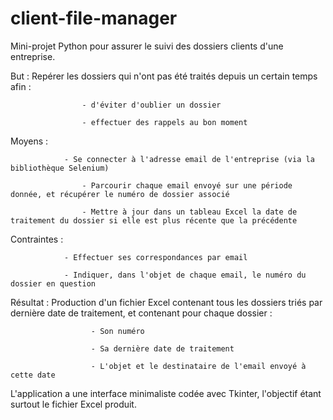 # client-file-manager

Mini-projet Python pour assurer le suivi des dossiers clients d'une entreprise.



But : Repérer les dossiers qui n'ont pas été traités depuis un certain temps afin :

			        - d'éviter d'oublier un dossier
				  
			        - effectuer des rappels au bon moment

Moyens :        		
				
				- Se connecter à l'adresse email de l'entreprise (via la bibliothèque Selenium)

			        - Parcourir chaque email envoyé sur une période donnée, et récupérer le numéro de dossier associé
				  
			        - Mettre à jour dans un tableau Excel la date de traitement du dossier si elle est plus récente que la précédente

Contraintes :   		

				- Effectuer ses correspondances par email

				- Indiquer, dans l'objet de chaque email, le numéro du dossier en question

Résultat : Production d'un fichier Excel contenant tous les dossiers triés par dernière date de traitement, et contenant pour chaque dossier : 

			          - Son numéro
				  
			          - Sa dernière date de traitement
				  
			          - L'objet et le destinataire de l'email envoyé à cette date

L'application a une interface minimaliste codée avec Tkinter, l'objectif étant surtout le fichier Excel produit.
